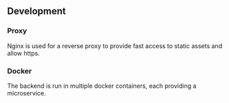 ## Development
### Proxy
Nginx is used for a reverse proxy to provide fast access to static assets and 
allow https.
### Docker
The backend is run in multiple docker containers, each providing a microservice.
